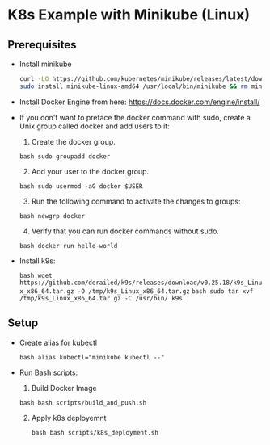 # K8s Example with Minikube (Linux)

## Prerequisites

- Install minikube

  ```bash
  curl -LO https://github.com/kubernetes/minikube/releases/latest/download/minikube-linux-amd64
  sudo install minikube-linux-amd64 /usr/local/bin/minikube && rm minikube-linux-amd64
  ```

- Install Docker Engine from here: https://docs.docker.com/engine/install/
  
- If you don't want to preface the docker command with sudo, create a Unix group called docker and add users to it:

  1. Create the docker group.
  
    ```bash sudo groupadd docker```
  
  2. Add your user to the docker group.
  
    ```bash sudo usermod -aG docker $USER```
  
  3. Run the following command to activate the changes to groups:

    ```bash newgrp docker```
  
  4. Verify that you can run docker commands without sudo.
  
    ```bash docker run hello-world```
  
- Install k9s:

    ```bash wget https://github.com/derailed/k9s/releases/download/v0.25.18/k9s_Linux_x86_64.tar.gz -O /tmp/k9s_Linux_x86_64.tar.gz```
    ```bash sudo tar xvf /tmp/k9s_Linux_x86_64.tar.gz -C /usr/bin/ k9s```

## Setup

- Create alias for kubectl

  ```bash alias kubectl="minikube kubectl --"```
  
- Run Bash scripts:

  1. Build Docker Image

    ```bash bash scripts/build_and_push.sh```
  
  2. Apply k8s deployemnt
 
     ```bash bash scripts/k8s_deployment.sh```


